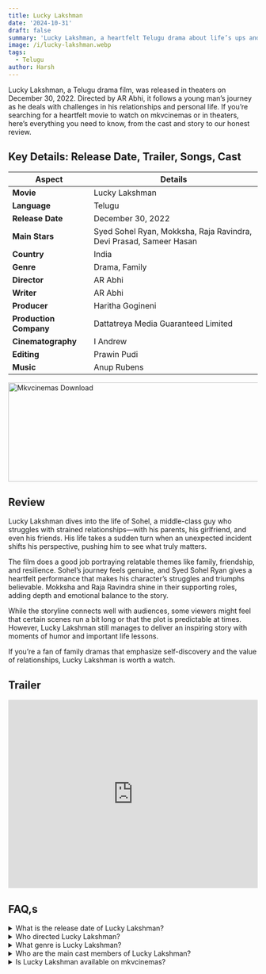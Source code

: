 ```yaml
---
title: Lucky Lakshman
date: '2024-10-31'
draft: false
summary: 'Lucky Lakshman, a heartfelt Telugu drama about life’s ups and downs, featuring a talented cast and an inspiring storyline.'
image: /i/lucky-lakshman.webp
tags:
  - Telugu
author: Harsh
---
```


Lucky Lakshman, a Telugu drama film, was released in theaters on December 30, 2022. Directed by AR Abhi, it follows a young man’s journey as he deals with challenges in his relationships and personal life. If you’re searching for a heartfelt movie to watch on mkvcinemas or in theaters, here’s everything you need to know, from the cast and story to our honest review.

## Key Details: Release Date, Trailer, Songs, Cast

| Aspect                 | Details                                                            |
| ---------------------- | ------------------------------------------------------------------ |
| **Movie**              | Lucky Lakshman                                                     |
| **Language**           | Telugu                                                             |
| **Release Date**       | December 30, 2022                                                  |
| **Main Stars**         | Syed Sohel Ryan, Mokksha, Raja Ravindra, Devi Prasad, Sameer Hasan |
| **Country**            | India                                                              |
| **Genre**              | Drama, Family                                                      |
| **Director**           | AR Abhi                                                            |
| **Writer**             | AR Abhi                                                            |
| **Producer**           | Haritha Gogineni                                                   |
| **Production Company** | Dattatreya Media Guaranteed Limited                                |
| **Cinematography**     | I Andrew                                                           |
| **Editing**            | Prawin Pudi                                                        |
| **Music**              | Anup Rubens                                                        |

<a href="https://www.profitablecpmrate.com/zht8552qct?key=dd3a0d3c76c4f58956dd24d2605f1413">
  <img src="/mkvcinemas-btn.webp" alt="Mkvcinemas Download" width="600" height="200" loading="lazy">
</a>

## Review

Lucky Lakshman dives into the life of Sohel, a middle-class guy who struggles with strained relationships—with his parents, his girlfriend, and even his friends. His life takes a sudden turn when an unexpected incident shifts his perspective, pushing him to see what truly matters.

The film does a good job portraying relatable themes like family, friendship, and resilience. Sohel’s journey feels genuine, and Syed Sohel Ryan gives a heartfelt performance that makes his character’s struggles and triumphs believable. Mokksha and Raja Ravindra shine in their supporting roles, adding depth and emotional balance to the story.

While the storyline connects well with audiences, some viewers might feel that certain scenes run a bit long or that the plot is predictable at times. However, Lucky Lakshman still manages to deliver an inspiring story with moments of humor and important life lessons.

If you’re a fan of family dramas that emphasize self-discovery and the value of relationships, Lucky Lakshman is worth a watch.

## Trailer

<iframe width="100%" height="380" src="https://www.youtube.com/embed/9bqEIDNtPLM" title={title} frameborder="0" allow="accelerometer; autoplay; clipboard-write; encrypted-media; gyroscope; picture-in-picture; web-share" referrerpolicy="strict-origin-when-cross-origin" allowfullscreen loading="lazy"></iframe>

## FAQ,s

<details>
  <summary>What is the release date of Lucky Lakshman?</summary>
  <p>The movie was released in theaters on December 30, 2022.</p>
</details>

<details>
  <summary>Who directed Lucky Lakshman?</summary>
  <p>The film was directed by AR Abhi.</p>
</details>

<details>
  <summary>What genre is Lucky Lakshman?</summary>
  <p>It’s a drama with family-oriented themes.</p>
</details>

<details>
  <summary>Who are the main cast members of Lucky Lakshman?</summary>
  <p>The film stars Syed Sohel Ryan, Mokksha, and Raja Ravindra.</p>
</details>

<details>
  <summary>Is Lucky Lakshman available on mkvcinemas?</summary>
  <p>Availability can vary; check mkvcinemas for the latest streaming options.</p>
</details>
